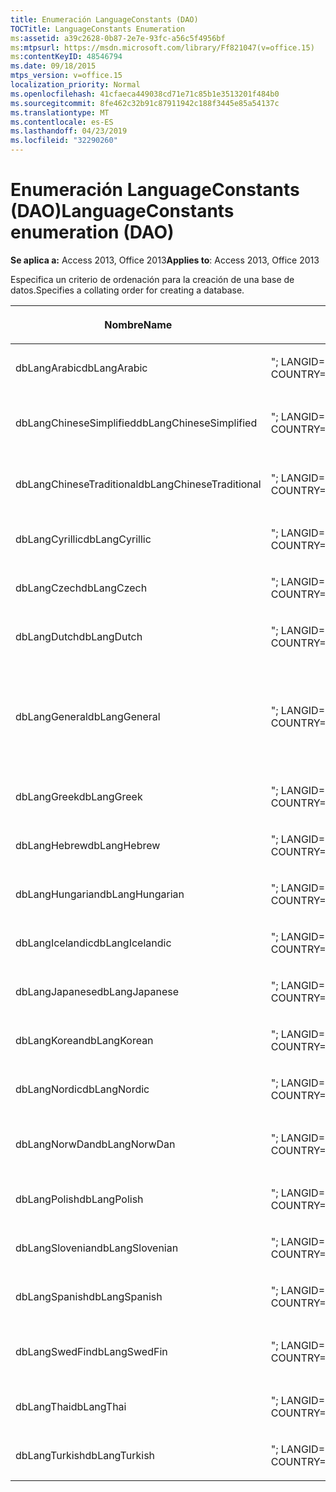 ```yaml
---
title: Enumeración LanguageConstants (DAO)
TOCTitle: LanguageConstants Enumeration
ms:assetid: a39c2628-0b87-2e7e-93fc-a56c5f4956bf
ms:mtpsurl: https://msdn.microsoft.com/library/Ff821047(v=office.15)
ms:contentKeyID: 48546794
ms.date: 09/18/2015
mtps_version: v=office.15
localization_priority: Normal
ms.openlocfilehash: 41cfaeca449038cd71e71c85b1e3513201f484b0
ms.sourcegitcommit: 8fe462c32b91c87911942c188f3445e85a54137c
ms.translationtype: MT
ms.contentlocale: es-ES
ms.lasthandoff: 04/23/2019
ms.locfileid: "32290260"
---
```

# <a name="languageconstants-enumeration-dao"></a><span data-ttu-id="64a71-102">Enumeración LanguageConstants (DAO)</span><span class="sxs-lookup"><span data-stu-id="64a71-102">LanguageConstants enumeration (DAO)</span></span>


<span data-ttu-id="64a71-103">**Se aplica a:** Access 2013, Office 2013</span><span class="sxs-lookup"><span data-stu-id="64a71-103">**Applies to**: Access 2013, Office 2013</span></span>

<span data-ttu-id="64a71-104">Especifica un criterio de ordenación para la creación de una base de datos.</span><span class="sxs-lookup"><span data-stu-id="64a71-104">Specifies a collating order for creating a database.</span></span>

<table>
<colgroup>
<col style="width: 33%" />
<col style="width: 33%" />
<col style="width: 33%" />
</colgroup>
<thead>
<tr class="header">
<th><p><span data-ttu-id="64a71-105">Nombre</span><span class="sxs-lookup"><span data-stu-id="64a71-105">Name</span></span></p></th>
<th><p><span data-ttu-id="64a71-106">Valor</span><span class="sxs-lookup"><span data-stu-id="64a71-106">Value</span></span></p></th>
<th><p><span data-ttu-id="64a71-107">Descripción</span><span class="sxs-lookup"><span data-stu-id="64a71-107">Description</span></span></p></th>
</tr>
</thead>
<tbody>
<tr class="odd">
<td><p><span data-ttu-id="64a71-108">dbLangArabic</span><span class="sxs-lookup"><span data-stu-id="64a71-108">dbLangArabic</span></span></p></td>
<td><p><span data-ttu-id="64a71-109">&quot;; LANGID=0x0401; CP=1256; COUNTRY=0&quot;</span><span class="sxs-lookup"><span data-stu-id="64a71-109">&quot;;LANGID=0x0401;CP=1256;COUNTRY=0&quot;</span></span></p></td>
<td><p><span data-ttu-id="64a71-110">Árabe</span><span class="sxs-lookup"><span data-stu-id="64a71-110">Arabic</span></span></p></td>
</tr>
<tr class="even">
<td><p><span data-ttu-id="64a71-111">dbLangChineseSimplified</span><span class="sxs-lookup"><span data-stu-id="64a71-111">dbLangChineseSimplified</span></span></p></td>
<td><p><span data-ttu-id="64a71-112">&quot;; LANGID=0x0804; CP=936; COUNTRY=0&quot;</span><span class="sxs-lookup"><span data-stu-id="64a71-112">&quot;;LANGID=0x0804;CP=936;COUNTRY=0&quot;</span></span></p></td>
<td><p><span data-ttu-id="64a71-113">chino simplificado</span><span class="sxs-lookup"><span data-stu-id="64a71-113">Simplified Chinese</span></span></p></td>
</tr>
<tr class="odd">
<td><p><span data-ttu-id="64a71-114">dbLangChineseTraditional</span><span class="sxs-lookup"><span data-stu-id="64a71-114">dbLangChineseTraditional</span></span></p></td>
<td><p><span data-ttu-id="64a71-115">&quot;; LANGID=0x0404; CP=950; COUNTRY=0&quot;</span><span class="sxs-lookup"><span data-stu-id="64a71-115">&quot;;LANGID=0x0404;CP=950;COUNTRY=0&quot;</span></span></p></td>
<td><p><span data-ttu-id="64a71-116">chino tradicional</span><span class="sxs-lookup"><span data-stu-id="64a71-116">Traditional Chinese</span></span></p></td>
</tr>
<tr class="even">
<td><p><span data-ttu-id="64a71-117">dbLangCyrillic</span><span class="sxs-lookup"><span data-stu-id="64a71-117">dbLangCyrillic</span></span></p></td>
<td><p><span data-ttu-id="64a71-118">&quot;; LANGID=0x0419; CP=1251; COUNTRY=0&quot;</span><span class="sxs-lookup"><span data-stu-id="64a71-118">&quot;;LANGID=0x0419;CP=1251;COUNTRY=0&quot;</span></span></p></td>
<td><p><span data-ttu-id="64a71-119">Ruso</span><span class="sxs-lookup"><span data-stu-id="64a71-119">Russian</span></span></p></td>
</tr>
<tr class="odd">
<td><p><span data-ttu-id="64a71-120">dbLangCzech</span><span class="sxs-lookup"><span data-stu-id="64a71-120">dbLangCzech</span></span></p></td>
<td><p><span data-ttu-id="64a71-121">&quot;; LANGID=0x0405; CP=1250; COUNTRY=0&quot;</span><span class="sxs-lookup"><span data-stu-id="64a71-121">&quot;;LANGID=0x0405;CP=1250;COUNTRY=0&quot;</span></span></p></td>
<td><p><span data-ttu-id="64a71-122">Checo</span><span class="sxs-lookup"><span data-stu-id="64a71-122">Czech</span></span></p></td>
</tr>
<tr class="even">
<td><p><span data-ttu-id="64a71-123">dbLangDutch</span><span class="sxs-lookup"><span data-stu-id="64a71-123">dbLangDutch</span></span></p></td>
<td><p><span data-ttu-id="64a71-124">&quot;; LANGID=0x0413; CP=1252; COUNTRY=0&quot;</span><span class="sxs-lookup"><span data-stu-id="64a71-124">&quot;;LANGID=0x0413;CP=1252;COUNTRY=0&quot;</span></span></p></td>
<td><p><span data-ttu-id="64a71-125">Neerlandés</span><span class="sxs-lookup"><span data-stu-id="64a71-125">Dutch</span></span></p></td>
</tr>
<tr class="odd">
<td><p><span data-ttu-id="64a71-126">dbLangGeneral</span><span class="sxs-lookup"><span data-stu-id="64a71-126">dbLangGeneral</span></span></p></td>
<td><p><span data-ttu-id="64a71-127">&quot;; LANGID=0x0409; CP=1252; COUNTRY=0&quot;</span><span class="sxs-lookup"><span data-stu-id="64a71-127">&quot;;LANGID=0x0409;CP=1252;COUNTRY=0&quot;</span></span></p></td>
<td><p><span data-ttu-id="64a71-128">Inglés, alemán, francés, portugués, italiano y español (alfab. internacional)</span><span class="sxs-lookup"><span data-stu-id="64a71-128">English, German, French, Portuguese, Italian, and Modern Spanish</span></span></p></td>
</tr>
<tr class="even">
<td><p><span data-ttu-id="64a71-129">dbLangGreek</span><span class="sxs-lookup"><span data-stu-id="64a71-129">dbLangGreek</span></span></p></td>
<td><p><span data-ttu-id="64a71-130">&quot;; LANGID=0x0408; CP=1253; COUNTRY=0&quot;</span><span class="sxs-lookup"><span data-stu-id="64a71-130">&quot;;LANGID=0x0408;CP=1253;COUNTRY=0&quot;</span></span></p></td>
<td><p><span data-ttu-id="64a71-131">Griego</span><span class="sxs-lookup"><span data-stu-id="64a71-131">Greek</span></span></p></td>
</tr>
<tr class="odd">
<td><p><span data-ttu-id="64a71-132">dbLangHebrew</span><span class="sxs-lookup"><span data-stu-id="64a71-132">dbLangHebrew</span></span></p></td>
<td><p><span data-ttu-id="64a71-133">&quot;; LANGID=0x040D; CP=1255; COUNTRY=0&quot;</span><span class="sxs-lookup"><span data-stu-id="64a71-133">&quot;;LANGID=0x040D;CP=1255;COUNTRY=0&quot;</span></span></p></td>
<td><p><span data-ttu-id="64a71-134">Hebreo</span><span class="sxs-lookup"><span data-stu-id="64a71-134">Hebrew</span></span></p></td>
</tr>
<tr class="even">
<td><p><span data-ttu-id="64a71-135">dbLangHungarian</span><span class="sxs-lookup"><span data-stu-id="64a71-135">dbLangHungarian</span></span></p></td>
<td><p><span data-ttu-id="64a71-136">&quot;; LANGID=0x040E; CP=1250; COUNTRY=0&quot;</span><span class="sxs-lookup"><span data-stu-id="64a71-136">&quot;;LANGID=0x040E;CP=1250;COUNTRY=0&quot;</span></span></p></td>
<td><p><span data-ttu-id="64a71-137">Húngaro</span><span class="sxs-lookup"><span data-stu-id="64a71-137">Hungarian</span></span></p></td>
</tr>
<tr class="odd">
<td><p><span data-ttu-id="64a71-138">dbLangIcelandic</span><span class="sxs-lookup"><span data-stu-id="64a71-138">dbLangIcelandic</span></span></p></td>
<td><p><span data-ttu-id="64a71-139">&quot;; LANGID=0x040F; CP=1252; COUNTRY=0&quot;</span><span class="sxs-lookup"><span data-stu-id="64a71-139">&quot;;LANGID=0x040F;CP=1252;COUNTRY=0&quot;</span></span></p></td>
<td><p><span data-ttu-id="64a71-140">Islandés</span><span class="sxs-lookup"><span data-stu-id="64a71-140">Icelandic</span></span></p></td>
</tr>
<tr class="even">
<td><p><span data-ttu-id="64a71-141">dbLangJapanese</span><span class="sxs-lookup"><span data-stu-id="64a71-141">dbLangJapanese</span></span></p></td>
<td><p><span data-ttu-id="64a71-142">&quot;; LANGID=0x0411; CP=932; COUNTRY=0&quot;</span><span class="sxs-lookup"><span data-stu-id="64a71-142">&quot;;LANGID=0x0411;CP=932;COUNTRY=0&quot;</span></span></p></td>
<td><p><span data-ttu-id="64a71-143">Japonés</span><span class="sxs-lookup"><span data-stu-id="64a71-143">Japanese</span></span></p></td>
</tr>
<tr class="odd">
<td><p><span data-ttu-id="64a71-144">dbLangKorean</span><span class="sxs-lookup"><span data-stu-id="64a71-144">dbLangKorean</span></span></p></td>
<td><p><span data-ttu-id="64a71-145">&quot;; LANGID=0x0412; CP=949; COUNTRY=0&quot;</span><span class="sxs-lookup"><span data-stu-id="64a71-145">&quot;;LANGID=0x0412;CP=949;COUNTRY=0&quot;</span></span></p></td>
<td><p><span data-ttu-id="64a71-146">Coreano</span><span class="sxs-lookup"><span data-stu-id="64a71-146">Korean</span></span></p></td>
</tr>
<tr class="even">
<td><p><span data-ttu-id="64a71-147">dbLangNordic</span><span class="sxs-lookup"><span data-stu-id="64a71-147">dbLangNordic</span></span></p></td>
<td><p><span data-ttu-id="64a71-148">&quot;; LANGID=0x041D; CP=1252; COUNTRY=0&quot;</span><span class="sxs-lookup"><span data-stu-id="64a71-148">&quot;;LANGID=0x041D;CP=1252;COUNTRY=0&quot;</span></span></p></td>
<td><p><span data-ttu-id="64a71-149">Nórdico</span><span class="sxs-lookup"><span data-stu-id="64a71-149">Nordic</span></span></p></td>
</tr>
<tr class="odd">
<td><p><span data-ttu-id="64a71-150">dbLangNorwDan</span><span class="sxs-lookup"><span data-stu-id="64a71-150">dbLangNorwDan</span></span></p></td>
<td><p><span data-ttu-id="64a71-151">&quot;; LANGID=0x0406; CP=1252; COUNTRY=0&quot;</span><span class="sxs-lookup"><span data-stu-id="64a71-151">&quot;;LANGID=0x0406;CP=1252;COUNTRY=0&quot;</span></span></p></td>
<td><p><span data-ttu-id="64a71-152">Noruego y danés</span><span class="sxs-lookup"><span data-stu-id="64a71-152">Norwegian and Danish</span></span></p></td>
</tr>
<tr class="even">
<td><p><span data-ttu-id="64a71-153">dbLangPolish</span><span class="sxs-lookup"><span data-stu-id="64a71-153">dbLangPolish</span></span></p></td>
<td><p><span data-ttu-id="64a71-154">&quot;; LANGID=0x0415; CP=1250; COUNTRY=0&quot;</span><span class="sxs-lookup"><span data-stu-id="64a71-154">&quot;;LANGID=0x0415;CP=1250;COUNTRY=0&quot;</span></span></p></td>
<td><p><span data-ttu-id="64a71-155">Polaco</span><span class="sxs-lookup"><span data-stu-id="64a71-155">Polish</span></span></p></td>
</tr>
<tr class="odd">
<td><p><span data-ttu-id="64a71-156">dbLangSlovenian</span><span class="sxs-lookup"><span data-stu-id="64a71-156">dbLangSlovenian</span></span></p></td>
<td><p><span data-ttu-id="64a71-157">&quot;; LANGID=0x0424; CP=1250; COUNTRY=0&quot;</span><span class="sxs-lookup"><span data-stu-id="64a71-157">&quot;;LANGID=0x0424;CP=1250;COUNTRY=0&quot;</span></span></p></td>
<td><p><span data-ttu-id="64a71-158">Esloveno</span><span class="sxs-lookup"><span data-stu-id="64a71-158">Slovenian</span></span></p></td>
</tr>
<tr class="even">
<td><p><span data-ttu-id="64a71-159">dbLangSpanish</span><span class="sxs-lookup"><span data-stu-id="64a71-159">dbLangSpanish</span></span></p></td>
<td><p><span data-ttu-id="64a71-160">&quot;; LANGID=0x040A; CP=1252; COUNTRY=0&quot;</span><span class="sxs-lookup"><span data-stu-id="64a71-160">&quot;;LANGID=0x040A;CP=1252;COUNTRY=0&quot;</span></span></p></td>
<td><p><span data-ttu-id="64a71-161">Español</span><span class="sxs-lookup"><span data-stu-id="64a71-161">Spanish</span></span></p></td>
</tr>
<tr class="odd">
<td><p><span data-ttu-id="64a71-162">dbLangSwedFin</span><span class="sxs-lookup"><span data-stu-id="64a71-162">dbLangSwedFin</span></span></p></td>
<td><p><span data-ttu-id="64a71-163">&quot;; LANGID=0x041D; CP=1252; COUNTRY=0&quot;</span><span class="sxs-lookup"><span data-stu-id="64a71-163">&quot;;LANGID=0x041D;CP=1252;COUNTRY=0&quot;</span></span></p></td>
<td><p><span data-ttu-id="64a71-164">Sueco y finlandés</span><span class="sxs-lookup"><span data-stu-id="64a71-164">Swedish and Finnish</span></span></p></td>
</tr>
<tr class="even">
<td><p><span data-ttu-id="64a71-165">dbLangThai</span><span class="sxs-lookup"><span data-stu-id="64a71-165">dbLangThai</span></span></p></td>
<td><p><span data-ttu-id="64a71-166">&quot;; LANGID=0x041E; CP=874; COUNTRY=0&quot;</span><span class="sxs-lookup"><span data-stu-id="64a71-166">&quot;;LANGID=0x041E;CP=874;COUNTRY=0&quot;</span></span></p></td>
<td><p><span data-ttu-id="64a71-167">Tailandés</span><span class="sxs-lookup"><span data-stu-id="64a71-167">Thai</span></span></p></td>
</tr>
<tr class="odd">
<td><p><span data-ttu-id="64a71-168">dbLangTurkish</span><span class="sxs-lookup"><span data-stu-id="64a71-168">dbLangTurkish</span></span></p></td>
<td><p><span data-ttu-id="64a71-169">&quot;; LANGID=0x041F; CP=1254; COUNTRY=0&quot;</span><span class="sxs-lookup"><span data-stu-id="64a71-169">&quot;;LANGID=0x041F;CP=1254;COUNTRY=0&quot;</span></span></p></td>
<td><p><span data-ttu-id="64a71-170">Turco</span><span class="sxs-lookup"><span data-stu-id="64a71-170">Turkish</span></span></p></td>
</tr>
</tbody>
</table>

